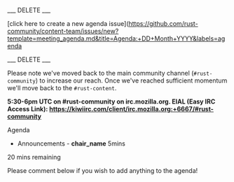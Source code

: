 ___ DELETE ___

[click here to create a new agenda issue](https://github.com/rust-community/content-team/issues/new?template=meeting_agenda.md&title=Agenda:+DD+Month+YYYY&labels=agenda

___ DELETE ___

Please note we've moved back to the main community channel (`#rust-community`) to increase our reach. Once we've reached sufficient momentum we'll move back to the `#rust-content`.

**5:30-6pm UTC on #rust-community on irc.mozilla.org. EIAL (Easy IRC Access Link): https://kiwiirc.com/client/irc.mozilla.org:+6667/#rust-community**

Agenda

- Announcements - __chair_name__ 5mins

20 mins remaining

Please comment below if you wish to add anything to the agenda!
